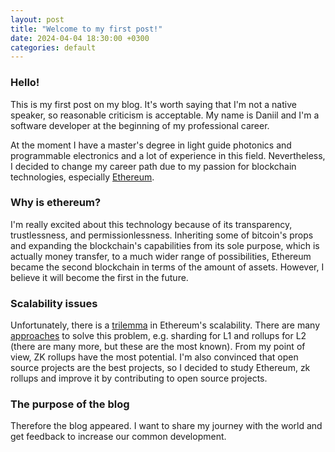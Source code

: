 ```yaml
---
layout: post
title: "Welcome to my first post!"
date: 2024-04-04 18:30:00 +0300
categories: default
---
```


### Hello!

This is my first post on my blog. It's worth saying that I'm not a native speaker, so reasonable criticism is acceptable. My name is Daniil and I'm a software developer at the beginning of my professional career.

At the moment I have a master's degree in light guide photonics and programmable electronics and a lot of experience in this field. Nevertheless, I decided to change my career path due to my passion for blockchain technologies, especially [Ethereum][ethereum].

### Why is ethereum?

I'm really excited about this technology because of its transparency, trustlessness, and permissionlessness. Inheriting some of bitcoin's props and expanding the blockchain's capabilities from its sole purpose, which is actually money transfer, to a much wider range of possibilities, Ethereum became the second blockchain in terms of the amount of assets. However, I believe it will become the first in the future.

### Scalability issues

Unfortunately, there is a [trilemma][trilemma] in Ethereum's scalability. There are many [approaches][approaches] to solve this problem, e.g. sharding for L1 and rollups for L2 (there are many more, but these are the most known). From my point of view, ZK rollups have the most potential. I'm also convinced that open source projects are the best projects, so I decided to study Ethereum, zk rollups and improve it by contributing to open source projects.

### The purpose of the blog

Therefore the blog appeared. I want to share my journey with the world and get feedback to increase our common development.

[ethereum]: https://ethereum.org/en/
[trilemma]: https://www.gemini.com/cryptopedia/blockchain-trilemma-decentralization-scalability-definition
[approaches]: https://ethereum.org/ru/developers/docs/scaling/#sharding
